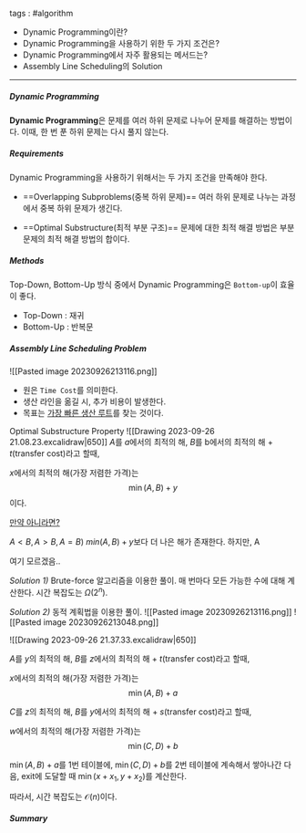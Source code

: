 tags : #algorithm 

- Dynamic Programming이란?
- Dynamic Programming을 사용하기 위한 두 가지 조건은?
- Dynamic Programming에서 자주 활용되는 메서드는?
- Assembly Line Scheduling의 Solution
---

##### Dynamic Programming
**Dynamic Programming**은 문제를 여러 하위 문제로 나누어 문제를 해결하는 방법이다. 이때, 한 번 푼 하위 문제는 다시 풀지 않는다.

##### Requirements
Dynamic Programming을 사용하기 위해서는 두 가지 조건을 만족해야 한다.

* ==Overlapping Subproblems(중복 하위 문제)==
	여러 하위 문제로 나누는 과정에서 중복 하위 문제가 생긴다.

* ==Optimal Substructure(최적 부분 구조)==
	문제에 대한 최적 해결 방법은 부분 문제의 최적 해결 방법의 합이다.


##### Methods
Top-Down, Bottom-Up 방식 중에서 Dynamic Programming은 `Bottom-up`이 효율이 좋다.

* Top-Down : 재귀
* Bottom-Up : 반복문

##### Assembly Line Scheduling Problem
![[Pasted image 20230926213116.png]]
- 원은 `Time Cost`를 의미한다.
- 생산 라인을 옮길 시, 추가 비용이 발생한다.
- 목표는 <u>가장 빠른 생산 루트</u>를 찾는 것이다.

Optimal Substructure Property
![[Drawing 2023-09-26 21.08.23.excalidraw|650]]
$A$를 $a$에서의 최적의 해, $B$를 b에서의 최적의 해 + $t$(transfer cost)라고 할때,

$x$에서의 최적의 해(가장 저렴한 가격)는
$$\min(A, B)+y$$
이다.

<u>만약 아니라면?</u>

$A<B, A>B, A=B)$ $min(A, B) + y$보다 더 나은 해가 존재한다.
하지만, A

여기 모르겠음..

*Solution 1)*
Brute-force 알고리즘을 이용한 풀이.
매 번마다 모든 가능한 수에 대해 계산한다. 시간 복잡도는 $\Omega(2^n)$.

*Solution 2)*
동적 계획법을 이용한 풀이.
![[Pasted image 20230926213116.png]]
![[Pasted image 20230926213048.png]]

![[Drawing 2023-09-26 21.37.33.excalidraw|650]]

$A$를 $y$의 최적의 해, $B$를 $z$에서의 최적의 해 + $t$(transfer cost)라고 할때,

$x$에서의 최적의 해(가장 저렴한 가격)는
$$\min(A, B)+a$$

$C$를 $z$의 최적의 해, $B$를 $y$에서의 최적의 해 + $s$(transfer cost)라고 할때,

$w$에서의 최적의 해(가장 저렴한 가격)는
$$\min(C, D)+b$$

$\min(A, B)+a$를 1번 테이블에, $\min(C, D)+b$를 2번 테이블에 계속해서 쌓아나간 다음, exit에 도달할 때 $\min(x + x_{1}, y+ x_2)$를 계산한다.

따라서, 시간 복잡도는 $\mathcal{O}(n)$이다.

##### Summary
